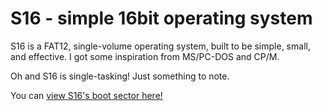 # S16 - simple 16bit operating system
S16 is a FAT12, single-volume operating system, built to be simple, small, and effective.
I got some inspiration from MS/PC-DOS and CP/M.

Oh and S16 is single-tasking! Just something to note.

You can [view S16's boot sector here!](https://github.com/laween-cc/S16-boot)

